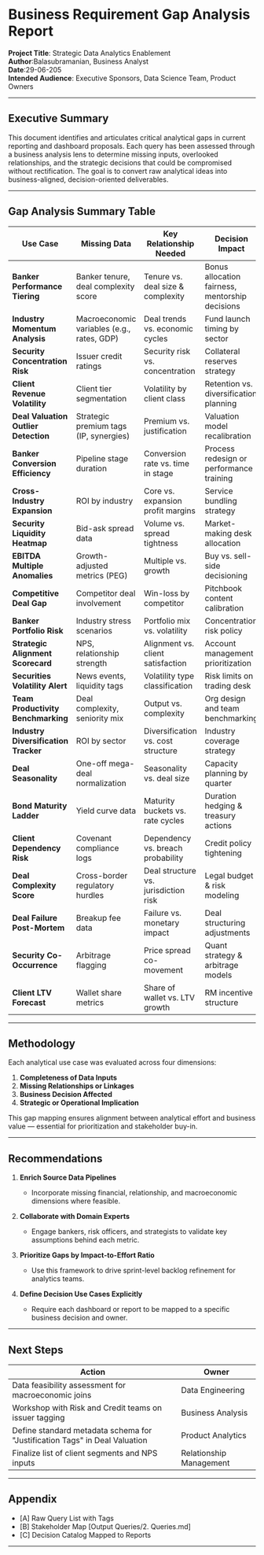 # **Business Requirement Gap Analysis Report**

**Project Title**: Strategic Data Analytics Enablement <br>
**Author**:Balasubramanian, Business Analyst <br>
**Date**:29-06-205<br>
**Intended Audience**: Executive Sponsors, Data Science Team, Product Owners

---

## **Executive Summary**

This document identifies and articulates critical analytical gaps in current reporting and dashboard proposals. Each query has been assessed through a business analysis lens to determine missing inputs, overlooked relationships, and the strategic decisions that could be compromised without rectification. The goal is to convert raw analytical ideas into business-aligned, decision-oriented deliverables.

---

## **Gap Analysis Summary Table**

| **Use Case**                         | **Missing Data**                           | **Key Relationship Needed**          | **Decision Impact**                             |
| ------------------------------------ | ------------------------------------------ | ------------------------------------ | ----------------------------------------------- |
| **Banker Performance Tiering**       | Banker tenure, deal complexity score       | Tenure vs. deal size & complexity    | Bonus allocation fairness, mentorship decisions |
| **Industry Momentum Analysis**       | Macroeconomic variables (e.g., rates, GDP) | Deal trends vs. economic cycles      | Fund launch timing by sector                    |
| **Security Concentration Risk**      | Issuer credit ratings                      | Security risk vs. concentration      | Collateral reserves strategy                    |
| **Client Revenue Volatility**        | Client tier segmentation                   | Volatility by client class           | Retention vs. diversification planning          |
| **Deal Valuation Outlier Detection** | Strategic premium tags (IP, synergies)     | Premium vs. justification            | Valuation model recalibration                   |
| **Banker Conversion Efficiency**     | Pipeline stage duration                    | Conversion rate vs. time in stage    | Process redesign or performance training        |
| **Cross-Industry Expansion**         | ROI by industry                            | Core vs. expansion profit margins    | Service bundling strategy                       |
| **Security Liquidity Heatmap**       | Bid-ask spread data                        | Volume vs. spread tightness          | Market-making desk allocation                   |
| **EBITDA Multiple Anomalies**        | Growth-adjusted metrics (PEG)              | Multiple vs. growth                  | Buy vs. sell-side decisioning                   |
| **Competitive Deal Gap**             | Competitor deal involvement                | Win-loss by competitor               | Pitchbook content calibration                   |
| **Banker Portfolio Risk**            | Industry stress scenarios                  | Portfolio mix vs. volatility         | Concentration risk policy                       |
| **Strategic Alignment Scorecard**    | NPS, relationship strength                 | Alignment vs. client satisfaction    | Account management prioritization               |
| **Securities Volatility Alert**      | News events, liquidity tags                | Volatility type classification       | Risk limits on trading desk                     |
| **Team Productivity Benchmarking**   | Deal complexity, seniority mix             | Output vs. complexity                | Org design and team benchmarking                |
| **Industry Diversification Tracker** | ROI by sector                              | Diversification vs. cost structure   | Industry coverage strategy                      |
| **Deal Seasonality**                 | One-off mega-deal normalization            | Seasonality vs. deal size            | Capacity planning by quarter                    |
| **Bond Maturity Ladder**             | Yield curve data                           | Maturity buckets vs. rate cycles     | Duration hedging & treasury actions             |
| **Client Dependency Risk**           | Covenant compliance logs                   | Dependency vs. breach probability    | Credit policy tightening                        |
| **Deal Complexity Score**            | Cross-border regulatory hurdles            | Deal structure vs. jurisdiction risk | Legal budget & risk modeling                    |
| **Deal Failure Post-Mortem**         | Breakup fee data                           | Failure vs. monetary impact          | Deal structuring adjustments                    |
| **Security Co-Occurrence**           | Arbitrage flagging                         | Price spread co-movement             | Quant strategy & arbitrage models               |
| **Client LTV Forecast**              | Wallet share metrics                       | Share of wallet vs. LTV growth       | RM incentive structure                          |

---

## **Methodology**

Each analytical use case was evaluated across four dimensions:

1. **Completeness of Data Inputs**
2. **Missing Relationships or Linkages**
3. **Business Decision Affected**
4. **Strategic or Operational Implication**

This gap mapping ensures alignment between analytical effort and business value — essential for prioritization and stakeholder buy-in.

---

## **Recommendations**

1. **Enrich Source Data Pipelines**

   * Incorporate missing financial, relationship, and macroeconomic dimensions where feasible.

2. **Collaborate with Domain Experts**

   * Engage bankers, risk officers, and strategists to validate key assumptions behind each metric.

3. **Prioritize Gaps by Impact-to-Effort Ratio**

   * Use this framework to drive sprint-level backlog refinement for analytics teams.

4. **Define Decision Use Cases Explicitly**

   * Require each dashboard or report to be mapped to a specific business decision and owner.

---

## **Next Steps**

| **Action**                                                                 | **Owner**               | 
| -------------------------------------------------------------------------- | ----------------------- | 
| Data feasibility assessment for macroeconomic joins                        | Data Engineering        | 
| Workshop with Risk and Credit teams on issuer tagging                      | Business Analysis       | 
| Define standard metadata schema for "Justification Tags" in Deal Valuation | Product Analytics       | 
| Finalize list of client segments and NPS inputs                            | Relationship Management |

---

## **Appendix**

* \[A] Raw Query List with Tags
* \[B] Stakeholder Map [Output Queries/2. Queries.md]
* \[C] Decision Catalog Mapped to Reports

---
